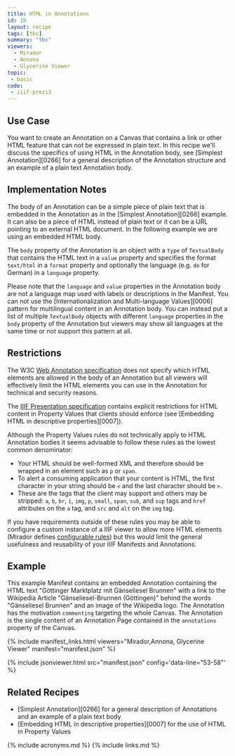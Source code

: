 ```yaml
---
title: HTML in Annotations
id: 19
layout: recipe
tags: [tbc]
summary: "tbc"
viewers:
  - Mirador
  - Annona
  - Glycerine Viewer
topic: 
 - basic
code:
 - iiif-prezi3
---
```


## Use Case

You want to create an Annotation on a Canvas that contains a link or other HTML feature that can not be expressed in plain text. In this recipe we'll discuss the specifics of using HTML in the Annotation body, see [Simplest Annotation][0266] for a general description of the Annotation structure and an example of a plain text Annotation body.

## Implementation Notes

The body of an Annotation can be a simple piece of plain text that is embedded in the Annotation as in the [Simplest Annotation][0266] example. It can also be a piece of HTML instead of plain text or it can be a URL pointing to an external HTML document. In the following example we are using an embedded HTML body.

The `body` property of the Annotation is an object with a `type` of `TextualBody` that contains the HTML text in a `value` property and specifies the format `text/html` in a `format` property and optionally the language (e.g. `de` for German) in a `language` property.

Please note that the `language` and `value` properties in the Annotation body are not a language map used with labels or descriptions in the Manifest. You can not use the [Internationalization and Multi-language Values][0006] pattern for multilingual content in an Annotation body. You can instead put a list of multiple `TextualBody` objects with different `language` properties in the `body` property of the Annotation but viewers may show all languages at the same time or not support this pattern at all.

## Restrictions

The W3C [Web Annotation specification](https://www.w3.org/TR/annotation-model/#embedded-textual-body) does not specify which HTML elements are allowed in the body of an Annotation but all viewers will effectively limit the HTML elements you can use in the Annotation for technical and security reasons.

The [IIIF Presentation specification](https://iiif.io/api/presentation/3.0/#45-html-markup-in-property-values) contains explicit restrictions for HTML content in Property Values that clients should enforce (see [Embedding HTML in descriptive properties][0007]).

Although the Property Values rules do not technically apply to HTML Annotation bodies it seems advisable to follow these rules as the lowest common denominator:

* Your HTML should be well-formed XML and therefore should be wrapped in an element such as `p` or `span`.
* To alert a consuming application that your content is HTML, the first character in your string should be `<` and the last character should be `>`.
* These are the tags that the client may support and others may be stripped: `a`, `b`, `br`, `i`, `img`, `p`, `small`, `span`, `sub`, and `sup` tags and `href` attributes on the `a` tag, and `src` and `alt` on the `img` tag.

If you have requirements outside of these rules you may be able to configure a custom instance of a IIIF viewer to allow more HTML elements (Mirador defines [configurable rules](https://github.com/ProjectMirador/mirador/blob/master/src/lib/htmlRules.js)) but this would limit the general usefulness and reusability of your IIIF Manifests and Annotations.

## Example

This example Manifest contains an embedded Annotation containing the HTML text "Göttinger Marktplatz mit Gänseliesel Brunnen" with a link to the Wikipedia Article "Gänseliesel-Brunnen (Göttingen)" behind the words "Gänseliesel Brunnen" and an image of the Wikipedia logo. The Annotation has the motivation `commenting` targeting the whole Canvas. The Annotation is the single content of an Annotation Page contained in the `annotations` property of the Canvas.

{% include manifest_links.html viewers="Mirador,Annona, Glycerine Viewer" manifest="manifest.json" %}

{% include jsonviewer.html src="manifest.json" config='data-line="53-58"' %}

## Related Recipes

* [Simplest Annotation][0266] for a general description of Annotations and an example of a plain text body
* [Embedding HTML in descriptive properties][0007] for the use of HTML in Property Values

{% include acronyms.md %}
{% include links.md %}


